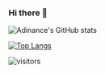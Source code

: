 ### Hi there 👋

![Adinance's GitHub stats](https://github-readme-stats.vercel.app/api?username=adinance&count_private=true&show_icons=true&count_private=true&theme=radical)

[![Top Langs](https://github-readme-stats.vercel.app/api/top-langs/?username=adinance&layout=compact)](https://github.com/anuraghazra/github-readme-stats)

![visitors](https://visitor-badge.glitch.me/badge?page_id=adinance)

<!--
**adinance/adinance** is a ✨ _special_ ✨ repository because its `README.md` (this file) appears on your GitHub profile.

Here are some ideas to get you started:

- 🔭 I’m currently working on ...
- 🌱 I’m currently learning ...
- 👯 I’m looking to collaborate on ...
- 🤔 I’m looking for help with ...
- 💬 Ask me about ...
- 📫 How to reach me: ...
- 😄 Pronouns: ...
- ⚡ Fun fact: ...
-->
